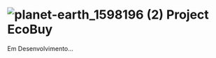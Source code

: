 # ![planet-earth_1598196 (2)](https://github.com/user-attachments/assets/432491cf-b189-4423-84a2-d00b59f81bbf) Project EcoBuy

Em Desenvolvimento...
